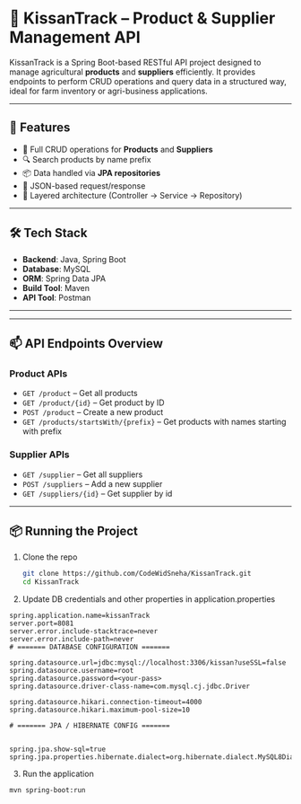 # 🌾 KissanTrack – Product & Supplier Management API

KissanTrack is a Spring Boot-based RESTful API project designed to manage agricultural **products** and **suppliers** efficiently. It provides endpoints to perform CRUD operations and query data in a structured way, ideal for farm inventory or agri-business applications.

---

## 🚀 Features

- 🔄 Full CRUD operations for **Products** and **Suppliers**
- 🔍 Search products by name prefix
- 📦 Data handled via **JPA repositories**
- 📗 JSON-based request/response
- 📁 Layered architecture (Controller → Service → Repository)

---

## 🛠️ Tech Stack

- **Backend**: Java, Spring Boot
- **Database**: MySQL
- **ORM**: Spring Data JPA
- **Build Tool**: Maven
- **API Tool**: Postman

---


---

## 📫 API Endpoints Overview

### Product APIs
- `GET /product` – Get all products
- `GET /product/{id}` – Get product by ID
- `POST /product` – Create a new product
- `GET /products/startsWith/{prefix}` – Get products with names starting with prefix

### Supplier APIs
- `GET /supplier` – Get all suppliers
- `POST /suppliers` – Add a new supplier
- `GET /suppliers/{id}` – Get supplier by id

---

## 📦 Running the Project

1. Clone the repo
   ```bash
   git clone https://github.com/CodeWidSneha/KissanTrack.git
   cd KissanTrack
   
2. Update DB credentials and other properties in application.properties
```
spring.application.name=kissanTrack
server.port=8081
server.error.include-stacktrace=never
server.error.include-path=never
# ======= DATABASE CONFIGURATION =======

spring.datasource.url=jdbc:mysql://localhost:3306/kissan?useSSL=false
spring.datasource.username=root
spring.datasource.password=<your-pass>
spring.datasource.driver-class-name=com.mysql.cj.jdbc.Driver

spring.datasource.hikari.connection-timeout=4000
spring.datasource.hikari.maximum-pool-size=10

# ======= JPA / HIBERNATE CONFIG =======


spring.jpa.show-sql=true
spring.jpa.properties.hibernate.dialect=org.hibernate.dialect.MySQL8Dialect
```
3. Run the application
```
mvn spring-boot:run

```

